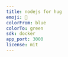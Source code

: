 ```yaml
---
title: nodejs for hug
emoji: 🚀
colorFrom: blue
colorTo: green
sdk: docker
app_port: 3000
license: mit
---
```

